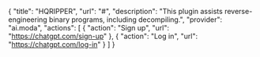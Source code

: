 {
  "title": "HQRIPPER",
  "url": "#",
  "description": "This plugin assists reverse-engineering binary programs, including decompiling.",
  "provider": "ai.moda",
  "actions": [
    {
      "action": "Sign up",
      "url": "https://chatgpt.com/sign-up"
    },
    {
      "action": "Log in",
      "url": "https://chatgpt.com/log-in"
    }
  ]
}
